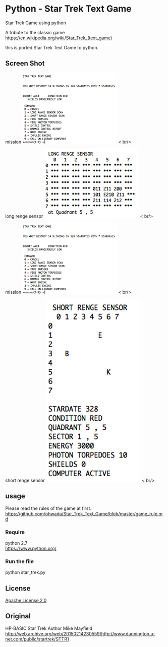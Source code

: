 # Python - Star Trek Text Game

Star Trek Game using python <br/>

A tribute to the classic game <br/>
https://en.wikipedia.org/wiki/Star_Trek_(text_game)  <br/>

this is ported Star Trek Text Game to python. <br/>

## Screen Shot <br/>

mission
<img src="https://github.com/ohwada/Star_Trek_Text_Game/blob/master/python/docs/screenshot_python_mission.png" width="300" />  < br/>

long renge sensor
<img src="https://github.com/ohwada/Star_Trek_Text_Game/blob/master/python/docs/screenshot_python_long_sensor.png" width="300" />  < br/>

mission
<img src="https://github.com/ohwada/Star_Trek_Text_Game/blob/master/python/docs/screenshot_python_mission.png" width="300" />  < br/>

short renge sensor
<img src="https://github.com/ohwada/Star_Trek_Text_Game/blob/master/python/docs/screenshot_python_short_sensor.png" width="300" />  < br/>

## usage

Please read the rules of the game at first.  <br/>
https://github.com/ohwada/Star_Trek_Text_Game/blob/master/game_rule.md <br/>

### Require <br/>
python 2.7 <br/>
https://www.python.org/<br/>

### Run the file <br/>
python star_trek.py <br/>

## License 
[Apache License 2.0](https://www.apache.org/licenses/LICENSE-2.0) <br/>

## Original
HP-BASIC Star Trek Author Mike Mayfield <br/>
http://web.archive.org/web/20150214230559/http://www.dunnington.u-net.com/public/startrek/STTR1 <br/>

